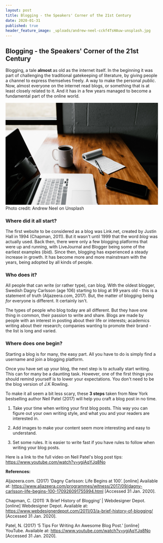 ```yaml
---
layout: post
title: Blogging - the Speakers' Corner of the 21st Century
date: 2020-01-31
published: true
header_feature_image: _uploads/andrew-neel-cckf4TsHAuw-unsplash.jpg
---
```

## Blogging - the Speakers' Corner of the 21st Century

Blogging, a tale **almost** as old as the internet itself.
In the beginning it was part of challenging the traditional gatekeeping of literature, by giving people a channel to express themselves freely. A way to make the personal _public_. Now, almost everyone on the internet read blogs, or something that is at least closely related to it. And it has in a few years managed to become a fundamental part of the online world.

[![Blogging](/_uploads/andrew-neel-cckf4TsHAuw-unsplash.jpg)](/_uploads/andrew-neel-cckf4TsHAuw-unsplash.jpg)
Photo credit: Andrew Neel on Unsplash


### Where did it all start?

The first website to be considered as a blog was Link.net, created by Justin Hall in 1994 (Chapman, 2011). But it wasn't until 1999 that the word _blog_ was actually used. Back then, there were only a few blogging platforms that were up and running, with LiveJournal and Blogger being some of the earliest examples (ibid). Since then, blogging has experienced a steady increase in growth. It has become more and more mainstream with the years, being adopted by all kinds of people.

### Who does it?

All people that can write (or rather type), can blog. With the oldest blogger, Swedish Dagny Carlsson (age 106) starting to blog at 99 years old - this is a statement of truth (Aljazeera.com, 2017). But, the matter of blogging being _for_ everyone is different. It certainly isn't.

The types of people who blog today are all different. But they have one thing in common, their passion to write and share. Blogs are made by people with an interest in posting about their life or interests; academics writing about their research; companies wanting to promote their brand - the list is long and varied.

### Where does one begin?

Starting a blog is for many, the easy part. All you have to do is simply find a username and join a blogging platform.

Once you have set up your blog, the next step is to actually start writing. This can for many be a daunting task. However, one of the first things you should remind yourself is to lower your expectations. You don't need to be the blog version of J.K Rowling.

To make it all seem a bit less scary, these **3 steps** taken from New York bestselling author Neil Patel (2017) will help you craft a blog post in no time.

1. Take your time when writing your first blog posts. This way you can figure out your own writing style, and what you and your readers are interested in.

1. Add images to make your content seem more interesting and easy to understand.

1. Set some rules. It is easier to write fast if you have rules to follow when writing your blog posts.

Here is a link to the full video on Neil Patel's blog post tips:
https://www.youtube.com/watch?v=ygiAqYJq8No


**References:**

Aljazeera.com. (2017) ‘Dagny Carlsson: Life Begins at 100’. [online] Available at: https://www.aljazeera.com/programmes/witness/2017/09/dagny-carlsson-life-begins-100-170926091755994.html [Accessed 31 Jan. 2020].

Chapman, C. (2011) ‘A Brief History of Blogging’ | Webdesigner Depot. [online] Webdesigner Depot. Available at: https://www.webdesignerdepot.com/2011/03/a-brief-history-of-blogging/ [Accessed 31 Jan. 2020].

Patel, N. (2017) ‘5 Tips For Writing An Awesome Blog Post.’ [online] YouTube. Available at: https://www.youtube.com/watch?v=ygiAqYJq8No [Accessed 31 Jan. 2020].
